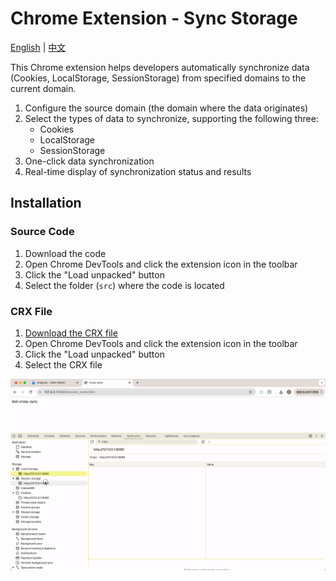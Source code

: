 # Chrome Extension - Sync Storage

[English](README.md) | [中文](README_zh.md)

This Chrome extension helps developers automatically synchronize data (Cookies, LocalStorage, SessionStorage) from specified domains to the current domain.

1. Configure the source domain (the domain where the data originates)
2. Select the types of data to synchronize, supporting the following three:
   - Cookies
   - LocalStorage 
   - SessionStorage
3. One-click data synchronization
4. Real-time display of synchronization status and results

## Installation

### Source Code

1. Download the code
2. Open Chrome DevTools and click the extension icon in the toolbar
3. Click the "Load unpacked" button
4. Select the folder (`src`) where the code is located

### CRX File

1. [Download the CRX file](https://github.com/todrfu/sync-storage/actions/runs/13216106879)
2. Open Chrome DevTools and click the extension icon in the toolbar
3. Click the "Load unpacked" button
4. Select the CRX file


![](./demo.gif)